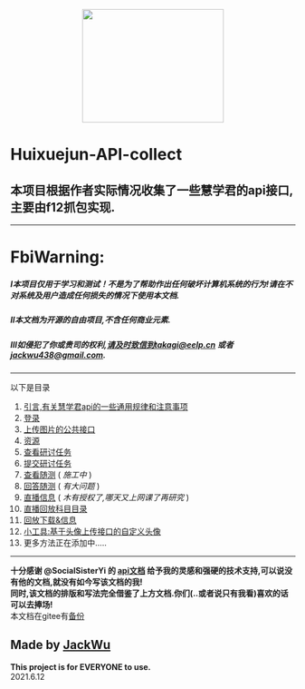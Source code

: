 <p align="center">
    <img src="https://i.loli.net/2021/06/12/y4jqokXQEvRSVmx.png" width="250" height="200">
</p>

# Huixuejun-API-collect

## 本项目根据作者实际情况收集了一些慧学君的api接口,主要由f12抓包实现.
***********
# FbiWarning:
  ##### Ⅰ本项目仅用于学习和测试！不是为了帮助作出任何破坏计算机系统的行为!请在不对系统及用户造成任何损失的情况下使用本文档.
  ##### Ⅱ本文档为开源的自由项目,不含任何商业元素.
  ##### Ⅲ如侵犯了你或贵司的权利,请及时致信到takagi@eelp.cn 或者 jackwu438@gmail.com.
**********
以下是目录  
1. [引言,有关慧学君api的一些通用规律和注意事项](https://github.com/Jackwu945/huixuejun-API-collect/blob/main/intro/introduction.md)  
2. [登录](https://github.com/Jackwu945/huixuejun-API-collect/tree/main/login/login.md)  
3. [上传图片的公共接口](https://github.com/Jackwu945/huixuejun-API-collect/tree/main/public/upload.md)
4. [资源](https://github.com/Jackwu945/huixuejun-API-collect/tree/main/resource/res.md)
5. [查看研讨任务](https://github.com/Jackwu945/huixuejun-API-collect/tree/main/discuss/discuss.md)
6. [提交研讨任务](https://github.com/Jackwu945/huixuejun-API-collect/tree/main/discuss/discusssend.md)
7. [查看随测](https://github.com/Jackwu945/huixuejun-API-collect/tree/main/test/lookanswer.md) ( *施工中* )  
8. [回答随测](https://github.com/Jackwu945/huixuejun-API-collect/tree/main/test/giveanswer.md) ( *有大问题* )  
9. [直播信息](https://github.com/Jackwu945/huixuejun-API-collect/tree/main/live/liveinfo.md) ( *木有授权了,哪天又上网课了再研究* )  
10. [直播回放科目目录](https://github.com/Jackwu945/huixuejun-API-collect/tree/main/live/livesubject.md)  
11. [回放下载&信息](https://github.com/Jackwu945/huixuejun-API-collect/tree/main/live/livereplay.md)
12. [小工具:基于头像上传接口的自定义头像](https://github.com/Jackwu945/huixuejun-API-collect/tree/main/littlekit/headedit.md)
13. 更多方法正在添加中.....
****  

**十分感谢 @SocialSisterYi 的 [api文档](https://github.com/SocialSisterYi/bilibili-API-collect) 给予我的灵感和强硬的技术支持,可以说没有他的文档,就没有如今写该文档的我!**  
**同时,该文档的排版和写法完全借鉴了上方文档.你们(..或者说只有我看)喜欢的话可以去捧场!**  
本文档在gitee有[备份](https://gitee.com/jackwu945/huixuejun-API-collect)
  
## Made by [JackWu](https://github.com/Jackwu945)
**This project is for EVERYONE to use.**  
2021.6.12
